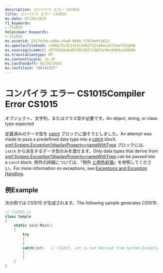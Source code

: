 ```yaml
---
description: コンパイラ エラー CS1015
title: コンパイラ エラー CS1015
ms.date: 07/20/2015
f1_keywords:
- CS1015
helpviewer_keywords:
- CS1015
ms.assetid: 53179feb-e8be-41e0-bb0b-f7879e9fa613
ms.openlocfilehash: c40bb75cd21415c3d93f32c68ece573aa752a046
ms.sourcegitcommit: d579fb5e4b46745fd0f1f8874c94c6469ce58604
ms.translationtype: MT
ms.contentlocale: ja-JP
ms.lasthandoff: 08/30/2020
ms.locfileid: "89142727"
---
```

# <a name="compiler-error-cs1015"></a><span data-ttu-id="83187-103">コンパイラ エラー CS1015</span><span class="sxs-lookup"><span data-stu-id="83187-103">Compiler Error CS1015</span></span>
<span data-ttu-id="83187-104">オブジェクト、文字列、またはクラス型が必要です。</span><span class="sxs-lookup"><span data-stu-id="83187-104">An object, string, or class type expected</span></span>  
  
 <span data-ttu-id="83187-105">定義済みのデータ型を [catch](../language-reference/keywords/try-catch.md) ブロックに渡そうとしました。</span><span class="sxs-lookup"><span data-stu-id="83187-105">An attempt was made to pass a predefined data type into a [catch](../language-reference/keywords/try-catch.md) block.</span></span> <span data-ttu-id="83187-106"><xref:System.Exception?displayProperty=nameWithType> ブロックには、 `catch` から派生するデータ型のみを渡せます。</span><span class="sxs-lookup"><span data-stu-id="83187-106">Only data types that derive from <xref:System.Exception?displayProperty=nameWithType> can be passed into a `catch` block.</span></span> <span data-ttu-id="83187-107">例外の詳細については、「例外 [と例外処理](../programming-guide/exceptions/index.md)」を参照してください。</span><span class="sxs-lookup"><span data-stu-id="83187-107">For more information on exceptions, see [Exceptions and Exception Handling](../programming-guide/exceptions/index.md).</span></span>  
  
## <a name="example"></a><span data-ttu-id="83187-108">例</span><span class="sxs-lookup"><span data-stu-id="83187-108">Example</span></span>  
 <span data-ttu-id="83187-109">次の例では CS1015 が生成されます。</span><span class="sxs-lookup"><span data-stu-id="83187-109">The following sample generates CS1015:</span></span>  
  
```csharp  
// CS1015.cs  
class Sample  
{  
    static void Main()  
    {  
        try
        {  
        }  
        catch(int)   // CS1015, int is not derived from System.Exception  
        {  
        }  
    }  
}  
```
